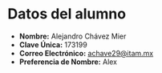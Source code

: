 # Datos del alumno
- **Nombre:** Alejandro Chávez Mier
- **Clave Única:**  173199
- **Correo Electrónico:** achave29@itam.mx
- **Preferencia de Nombre:** Alex
